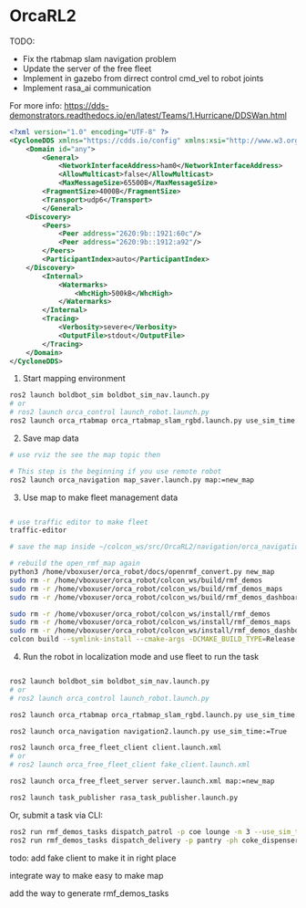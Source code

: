 # OrcaRL2

TODO:

- Fix the rtabmap slam navigation problem
- Update the server of the free fleet
- Implement in gazebo from dirrect control cmd_vel to robot joints
- Implement rasa_ai communication

For more info:
https://dds-demonstrators.readthedocs.io/en/latest/Teams/1.Hurricane/DDSWan.html
```xml
<?xml version="1.0" encoding="UTF-8" ?>
<CycloneDDS xmlns="https://cdds.io/config" xmlns:xsi="http://www.w3.org/2001/XMLSchema-instance" xsi:schemaLocation="https://cdds.io/config https://raw.githubusercontent.com/eclipse-cyclonedds/cyclonedds/master/etc/cyclonedds.xsd">
    <Domain id="any">
        <General>
            <NetworkInterfaceAddress>ham0</NetworkInterfaceAddress>
            <AllowMulticast>false</AllowMulticast>
            <MaxMessageSize>65500B</MaxMessageSize>
        <FragmentSize>4000B</FragmentSize>
        <Transport>udp6</Transport>
        </General>
    <Discovery>
        <Peers>
            <Peer address="2620:9b::1921:60c"/>
            <Peer address="2620:9b::1912:a92"/>
        </Peers>
        <ParticipantIndex>auto</ParticipantIndex>
    </Discovery>
        <Internal>
            <Watermarks>
                <WhcHigh>500kB</WhcHigh>
            </Watermarks>
        </Internal>
        <Tracing>
            <Verbosity>severe</Verbosity>
            <OutputFile>stdout</OutputFile>
        </Tracing>
    </Domain>
</CycloneDDS>
```

1) Start mapping environment
```bash
ros2 launch boldbot_sim boldbot_sim_nav.launch.py
# or
# ros2 launch orca_control launch_robot.launch.py
ros2 launch orca_rtabmap orca_rtabmap_slam_rgbd.launch.py use_sim_time:=true qos:=2
```
2) Save map data
```bash
# use rviz the see the map topic then

# This step is the beginning if you use remote robot
ros2 launch orca_navigation map_saver.launch.py map:=new_map
```
3) Use map to make fleet management data
```bash

# use traffic editor to make fleet
traffic-editor

# save the map inside ~/colcon_ws/src/OrcaRL2/navigation/orca_navigation/2d_map/*

# rebuild the open_rmf_map again
python3 /home/vboxuser/orca_robot/docs/openrmf_convert.py new_map
sudo rm -r /home/vboxuser/orca_robot/colcon_ws/build/rmf_demos
sudo rm -r /home/vboxuser/orca_robot/colcon_ws/build/rmf_demos_maps
sudo rm -r /home/vboxuser/orca_robot/colcon_ws/build/rmf_demos_dashboard_resources

sudo rm -r /home/vboxuser/orca_robot/colcon_ws/install/rmf_demos
sudo rm -r /home/vboxuser/orca_robot/colcon_ws/install/rmf_demos_maps
sudo rm -r /home/vboxuser/orca_robot/colcon_ws/install/rmf_demos_dashboard_resources
colcon build --symlink-install --cmake-args -DCMAKE_BUILD_TYPE=Release
```
4) Run the robot in localization mode and use fleet to run the task
```bash

ros2 launch boldbot_sim boldbot_sim_nav.launch.py
# or
# ros2 launch orca_control launch_robot.launch.py

ros2 launch orca_rtabmap orca_rtabmap_slam_rgbd.launch.py use_sim_time:=true qos:=2 localization:=true

ros2 launch orca_navigation navigation2.launch.py use_sim_time:=True

ros2 launch orca_free_fleet_client client.launch.xml
# or
# ros2 launch orca_free_fleet_client fake_client.launch.xml

ros2 launch orca_free_fleet_server server.launch.xml map:=new_map

ros2 launch task_publisher rasa_task_publisher.launch.py
```

Or, submit a task via CLI:

```bash
ros2 run rmf_demos_tasks dispatch_patrol -p coe lounge -n 3 --use_sim_time
ros2 run rmf_demos_tasks dispatch_delivery -p pantry -ph coke_dispenser -d hardware_2 -dh coke_ingestor --use_sim_time
```


todo: add fake client to make it in right place

integrate way to make easy to make map

add the way to generate rmf_demos_tasks